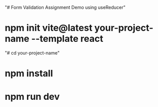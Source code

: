 "# Form Validation Assignment Demo using useReducer"

# npm init vite@latest your-project-name --template react 
"# cd your-project-name"
# npm install
# npm run dev
